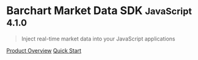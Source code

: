 # Barchart Market Data SDK <small>JavaScript 4.1.0</small>

> Inject real-time market data into your JavaScript applications

[Product Overview](/content/product_overview)
[Quick Start](/content/quick_start)
